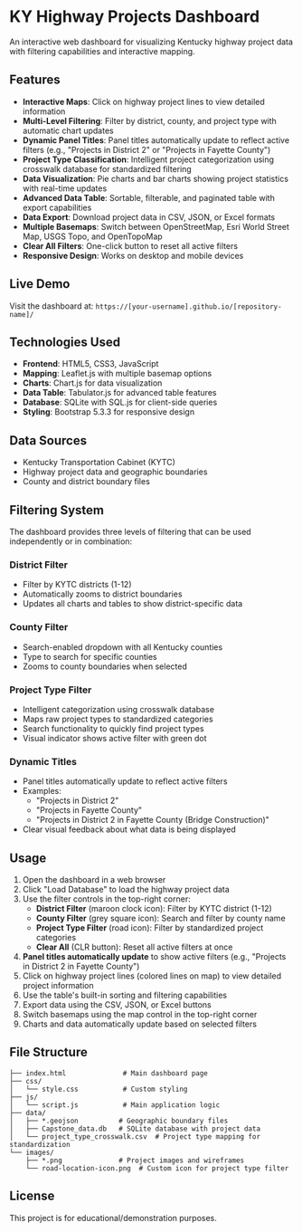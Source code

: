 # KY Highway Projects Dashboard

An interactive web dashboard for visualizing Kentucky highway project data with filtering capabilities and interactive mapping.

## Features

- **Interactive Maps**: Click on highway project lines to view detailed information
- **Multi-Level Filtering**: Filter by district, county, and project type with automatic chart updates
- **Dynamic Panel Titles**: Panel titles automatically update to reflect active filters (e.g., "Projects in District 2" or "Projects in Fayette County")
- **Project Type Classification**: Intelligent project categorization using crosswalk database for standardized filtering
- **Data Visualization**: Pie charts and bar charts showing project statistics with real-time updates
- **Advanced Data Table**: Sortable, filterable, and paginated table with export capabilities
- **Data Export**: Download project data in CSV, JSON, or Excel formats
- **Multiple Basemaps**: Switch between OpenStreetMap, Esri World Street Map, USGS Topo, and OpenTopoMap
- **Clear All Filters**: One-click button to reset all active filters
- **Responsive Design**: Works on desktop and mobile devices

## Live Demo

Visit the dashboard at: `https://[your-username].github.io/[repository-name]/`

## Technologies Used

- **Frontend**: HTML5, CSS3, JavaScript
- **Mapping**: Leaflet.js with multiple basemap options
- **Charts**: Chart.js for data visualization
- **Data Table**: Tabulator.js for advanced table features
- **Database**: SQLite with SQL.js for client-side queries
- **Styling**: Bootstrap 5.3.3 for responsive design

## Data Sources

- Kentucky Transportation Cabinet (KYTC)
- Highway project data and geographic boundaries
- County and district boundary files

## Filtering System

The dashboard provides three levels of filtering that can be used independently or in combination:

### District Filter
- Filter by KYTC districts (1-12)
- Automatically zooms to district boundaries
- Updates all charts and tables to show district-specific data

### County Filter
- Search-enabled dropdown with all Kentucky counties
- Type to search for specific counties
- Zooms to county boundaries when selected

### Project Type Filter
- Intelligent categorization using crosswalk database
- Maps raw project types to standardized categories
- Search functionality to quickly find project types
- Visual indicator shows active filter with green dot

### Dynamic Titles
- Panel titles automatically update to reflect active filters
- Examples:
  - "Projects in District 2"
  - "Projects in Fayette County"
  - "Projects in District 2 in Fayette County (Bridge Construction)"
- Clear visual feedback about what data is being displayed

## Usage

1. Open the dashboard in a web browser
2. Click "Load Database" to load the highway project data
3. Use the filter controls in the top-right corner:
   - **District Filter** (maroon clock icon): Filter by KYTC district (1-12)
   - **County Filter** (grey square icon): Search and filter by county name
   - **Project Type Filter** (road icon): Filter by standardized project categories
   - **Clear All** (CLR button): Reset all active filters at once
4. **Panel titles automatically update** to show active filters (e.g., "Projects in District 2 in Fayette County")
5. Click on highway project lines (colored lines on map) to view detailed project information
6. Use the table's built-in sorting and filtering capabilities
7. Export data using the CSV, JSON, or Excel buttons
8. Switch basemaps using the map control in the top-right corner
9. Charts and data automatically update based on selected filters

## File Structure

```text
├── index.html              # Main dashboard page
├── css/
│   └── style.css           # Custom styling
├── js/
│   └── script.js           # Main application logic
├── data/
│   ├── *.geojson          # Geographic boundary files
│   ├── Capstone_data.db   # SQLite database with project data
│   └── project_type_crosswalk.csv  # Project type mapping for standardization
└── images/
    ├── *.png              # Project images and wireframes
    └── road-location-icon.png  # Custom icon for project type filter
```

## License

This project is for educational/demonstration purposes.
